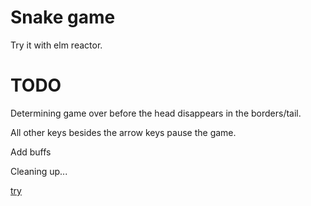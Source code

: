 # Snake game

Try it with elm reactor.

# TODO

Determining game over before the head disappears in the borders/tail.

All other keys besides the arrow keys pause the game.

Add buffs

Cleaning up...

[try](https://github.com/botiboti/snake/src/Main.elm)
